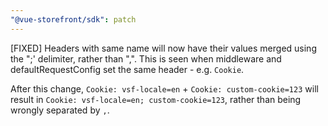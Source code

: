 ```yaml
---
"@vue-storefront/sdk": patch
---
```


[FIXED] Headers with same name will now have their values merged using the ";' delimiter, rather than ",". This is seen when middleware and defaultRequestConfig set the same header - e.g. `Cookie`. 

After this change, `Cookie: vsf-locale=en` + `Cookie: custom-cookie=123` will result in `Cookie: vsf-locale=en; custom-cookie=123`, rather than being wrongly separated by `,`.
